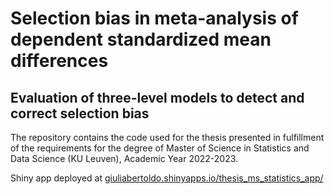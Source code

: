 # Selection bias in meta-analysis of dependent standardized mean differences 
## Evaluation of three-level models to detect and correct selection bias

The repository contains the code used for the thesis presented in fulfillment of the requirements for the degree of Master of Science in Statistics and Data Science (KU Leuven), Academic Year 2022-2023.

Shiny app deployed at <a href="https://giuliabertoldo.shinyapps.io/thesis_ms_statistics_app/ " > giuliabertoldo.shinyapps.io/thesis_ms_statistics_app/ </a>
